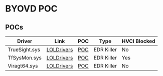 # BYOVD POC

## POCs

| Driver | Link | POC | Type | HVCI Blocked |
| ------------- | ------ | ------ | ------ | ------ |
| TrueSight.sys | [LOLDrivers](https://www.loldrivers.io/drivers/e0e93453-1007-4799-ad02-9b461b7e0398/) | [POC](./poc/edr-killer/truesight/) | EDR Killer | No |
| TfSysMon.sys | [LOLDrivers](https://www.loldrivers.io/drivers/bd9f084e-b235-4978-bf2a-5f1dc02937df/) | [POC](./poc/edr-killer/tfsysmon/) | EDR Killer | Yes |
| Viragt64.sys | [LOLDrivers](https://www.loldrivers.io/drivers/7edb5602-239f-460a-89d6-363ff1059765/) | [POC](./poc/edr-killer/viragt64/) | EDR Killer | No |
